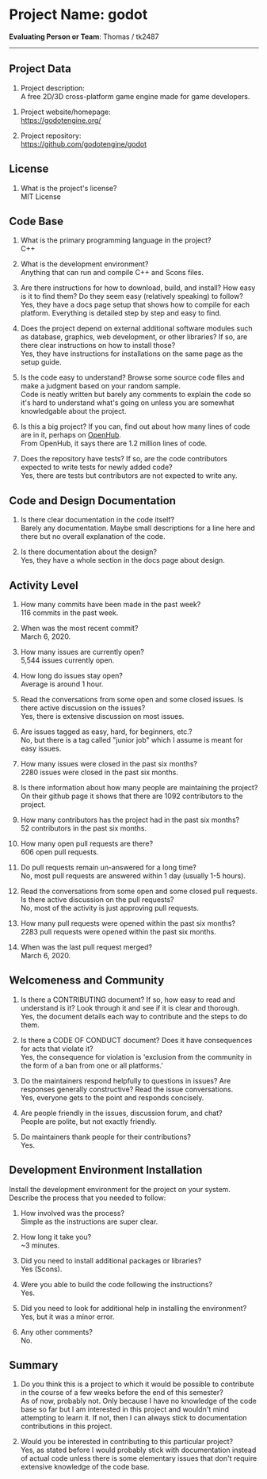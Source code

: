 # Project Name: godot <!-- replace with the project name -->   



**Evaluating Person or Team**: Thomas / tk2487
<!-- list your first name and github user-name-->

---

## Project Data

1. Project description: <br>
	A free 2D/3D cross-platform game engine made for game developers.
<!--
What is the purpose of this project? What does the code do? What type of users
does it have?
-->

1. Project website/homepage:<br>
	 https://godotengine.org/

1. Project repository:<br>
	 https://github.com/godotengine/godot



## License

1. What is the project's license? <br>
	MIT License
<!--
In most repositories there will be a file named LICENSE or something similar in
the root level of the repository. This is the one to examine. There may be
different licenses on specific files, but the project will have a main license.
-->



## Code Base


1. What is the primary programming language in the project? <br>
	C++

1. What is the development environment? <br>
	Anything that can run and compile C++ and Scons files.
	<!--
	For example, is it Gnu C++ on Linux?
	Is it a Windows 10 application? Does one need to develop in a virtual machine?
	-->

1. Are there instructions for how to download, build, and install? How easy is it
to find them? Do they seem easy (relatively speaking) to follow? <br>
	Yes, they have a docs page setup that shows how to compile for each platform. Everything is detailed step by step and easy to find.

1. Does the project depend on external additional software modules such as
database,  graphics, web development, or other libraries? If so, are there clear instructions on how to install those? <br>
	Yes, they have instructions for installations on the same page as the setup guide.	

1. Is the code easy to understand? Browse some source code files and make
a judgment based on your random sample. <br>
	Code is neatly written but barely any comments to explain the code so it's hard to understand what's going on unless you are somewhat knowledgable about the project.

1. Is this a big project? If you can, find out about how many lines of code
are in it, perhaps on [OpenHub](https://www.openhub.net/). <br>
	From OpenHub, it says there are 1.2 million lines of code.

1. Does the repository have tests? If so, are the code contributors expected to write tests for newly added code? <br>
	Yes, there are tests but contributors are not expected to write any.	



## Code and Design Documentation
1. Is there clear documentation in the code itself? <br>
	Barely any documentation. Maybe small descriptions for a line here and there but no overall explanation of the code.

1. Is there documentation about the design?  <br>
	Yes, they have a whole section in the docs page about design.


## Activity Level


1. How many commits have been made in the past week? <br>
	116 commits in the past week.

1. When was the most recent commit? <br>
	March 6, 2020.

1. How many issues are currently open? <br>
	5,544 issues currently open.

1. How long do issues stay open? <br>
	Average is around 1 hour.
	<!--
	Take the five closed issues (they can be most recently closed or a sample distributed over time) and look at when each was first reported.
	Compute the number of days that each was open and take the average.
	-->

1. Read the conversations from some open and some closed issues. Is there active discussion on the issues? <br>
	Yes, there is extensive discussion on most issues.

1. Are issues tagged as easy, hard, for beginners, etc.? <br>
	No, but there is a tag called "junior job" which I assume is meant for easy issues.

1. How many issues were closed in the past six months? <br>
	2280 issues were closed in the past six months.

1. Is there information about how many people are maintaining the project? <br>
	On their github page it shows that there are 1092 contributors to the project.

1. How many contributors has the project had in the past six months? <br>
	52 contributors in the past six months.

1. How many open pull requests are there? <br>
	606 open pull requests.

1. Do pull requests remain un-answered for a long time? <br>
	No, most pull requests are answered within 1 day (usually 1-5 hours).
	<!--
	Look at the closed pull requests to see how long they stayed open.
	Take the five closed pull requests  (they can be most recently closed or a sample distributed over time) and look at when each was first created.
	Compute the number of days that each was open and take the average.
	-->

1. Read the conversations from some open and some closed pull requests.  Is there active discussion on the pull requests? <br>
	No, most of the activity is just approving pull requests.

1. How many pull requests were opened within the past six months? <br>
	2283 pull requests were opened within the past six months.

1. When was the last  pull request  merged? <br>
	March 6, 2020.

## Welcomeness and Community

1. Is there a CONTRIBUTING document? If so, how easy to read and understand is it?
Look through it and see if it is clear and thorough. <br>
	Yes, the document details each way to contribute and the steps to do them.

1. Is there a CODE OF CONDUCT document? Does it have consequences for acts that
violate it? <br>
	Yes, the consequence for violation is 'exclusion from the community in the form of a ban from one or all platforms.' 

1. Do the maintainers respond helpfully to questions in issues?
Are responses generally constructive? Read the issue conversations. <br>
	Yes, everyone gets to the point and responds concisely.

1. Are people friendly in the issues, discussion forum, and chat? <br>
	People are polite, but not exactly friendly.

1. Do maintainers thank people for their contributions? <br>
	Yes.


## Development Environment Installation

Install the development environment for the project on your system.
Describe the process that you needed to follow:

1. How involved was the process? <br>
	Simple as the instructions are super clear.

1. How long it take you? <br>
	~3 minutes.

1. Did you need to install additional packages or libraries? <br>
	Yes (Scons).

1. Were you able to build the code following the instructions? <br>
	Yes.

1. Did you need to look for additional help in installing the environment? <br>
	Yes, but it was a minor error.

1. Any other comments? <br>
	No.




## Summary
1. Do you think  this is a project to which it would be possible to contribute
in the course of a few weeks before the end of this semester? <br>
	As of now, probably not. Only because I have no knowledge of the code base so far but I am interested in this project and wouldn't mind attempting to learn it. If not, then I can always stick to documentation contributions in this project.
	<!--
	Explain your position. Do NOT simply say 'yes or 'no'.
	-->

1. Would you be interested in contributing to this particular project? <br>
	Yes, as stated before I would probably stick with documentation instead of actual code unless there is some elementary issues that don't require extensive knowledge of the code base.
	<!--
	Explain why you would or would not be interested in contributing to this project. Do NOT simply say 'yes or 'no'.
	-->
